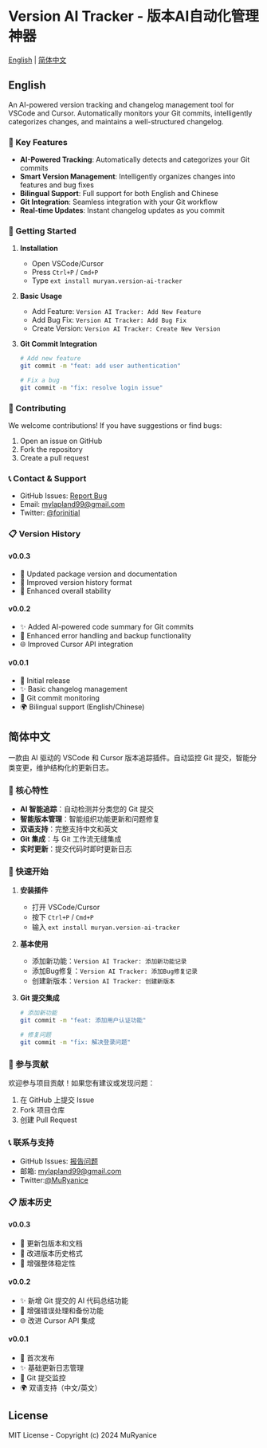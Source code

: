 # Version AI Tracker - 版本AI自动化管理神器

[English](#english) | [简体中文](#简体中文)

## English

An AI-powered version tracking and changelog management tool for VSCode and Cursor. Automatically monitors your Git commits, intelligently categorizes changes, and maintains a well-structured changelog.

### 🌟 Key Features

- **AI-Powered Tracking**: Automatically detects and categorizes your Git commits
- **Smart Version Management**: Intelligently organizes changes into features and bug fixes
- **Bilingual Support**: Full support for both English and Chinese
- **Git Integration**: Seamless integration with your Git workflow
- **Real-time Updates**: Instant changelog updates as you commit

### 🚀 Getting Started

1. **Installation**
   - Open VSCode/Cursor
   - Press `Ctrl+P` / `Cmd+P`
   - Type `ext install muryan.version-ai-tracker`

2. **Basic Usage**
   - Add Feature: `Version AI Tracker: Add New Feature`
   - Add Bug Fix: `Version AI Tracker: Add Bug Fix`
   - Create Version: `Version AI Tracker: Create New Version`

3. **Git Commit Integration**
   ```bash
   # Add new feature
   git commit -m "feat: add user authentication"

   # Fix a bug
   git commit -m "fix: resolve login issue"
   ```

### 🤝 Contributing

We welcome contributions! If you have suggestions or find bugs:
1. Open an issue on GitHub
2. Fork the repository
3. Create a pull request

### 📞 Contact & Support

- GitHub Issues: [Report Bug](https://github.com/MuRyanice/version-tracker/issues)
- Email: mylapland99@gmail.com
- Twitter: [@forinitial](https://twitter.com/forinitial)

### 📋 Version History

#### v0.0.3
- 🔄 Updated package version and documentation
- 📝 Improved version history format
- 🌟 Enhanced overall stability

#### v0.0.2
- ✨ Added AI-powered code summary for Git commits
- 🔧 Enhanced error handling and backup functionality
- 🌐 Improved Cursor API integration

#### v0.0.1
- 🎉 Initial release
- ✨ Basic changelog management
- 🔄 Git commit monitoring
- 🌍 Bilingual support (English/Chinese)

## 简体中文

一款由 AI 驱动的 VSCode 和 Cursor 版本追踪插件。自动监控 Git 提交，智能分类变更，维护结构化的更新日志。

### 🌟 核心特性

- **AI 智能追踪**：自动检测并分类您的 Git 提交
- **智能版本管理**：智能组织功能更新和问题修复
- **双语支持**：完整支持中文和英文
- **Git 集成**：与 Git 工作流无缝集成
- **实时更新**：提交代码时即时更新日志

### 🚀 快速开始

1. **安装插件**
   - 打开 VSCode/Cursor
   - 按下 `Ctrl+P` / `Cmd+P`
   - 输入 `ext install muryan.version-ai-tracker`

2. **基本使用**
   - 添加新功能：`Version AI Tracker: 添加新功能记录`
   - 添加Bug修复：`Version AI Tracker: 添加Bug修复记录`
   - 创建新版本：`Version AI Tracker: 创建新版本`

3. **Git 提交集成**
   ```bash
   # 添加新功能
   git commit -m "feat: 添加用户认证功能"

   # 修复问题
   git commit -m "fix: 解决登录问题"
   ```

### 🤝 参与贡献

欢迎参与项目贡献！如果您有建议或发现问题：
1. 在 GitHub 上提交 Issue
2. Fork 项目仓库
3. 创建 Pull Request

### 📞 联系与支持

- GitHub Issues: [报告问题](https://github.com/MuRyanice/version-tracker/issues)
- 邮箱: mylapland99@gmail.com
- Twitter:[@MuRyanice](https://twitter.com/ForInitial)

### 📋 版本历史

#### v0.0.3
- 🔄 更新包版本和文档
- 📝 改进版本历史格式
- 🌟 增强整体稳定性

#### v0.0.2
- ✨ 新增 Git 提交的 AI 代码总结功能
- 🔧 增强错误处理和备份功能
- 🌐 改进 Cursor API 集成

#### v0.0.1
- 🎉 首次发布
- ✨ 基础更新日志管理
- 🔄 Git 提交监控
- 🌍 双语支持（中文/英文）

## License

MIT License - Copyright (c) 2024 MuRyanice
